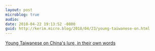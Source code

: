 ```yaml
---
layout: post
microblog: true
audio: 
date: 2018-04-22 19:13:52 -0800
guid: http://kerim.micro.blog/2018/04/23/young-taiwanese-on.html
---
```

[Young Taiwanese on China's lure, in their own words](http://focustaiwan.tw/news/aftr/201804190011.aspx)
